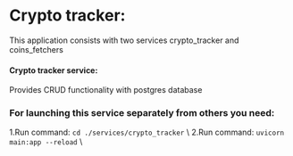# Crypto tracker:
  This application consists with two services crypto_tracker and coins_fetchers

#### Crypto tracker service: 
  Provides CRUD functionality with postgres database

### For launching this service separately from others you need:
  1.Run command: `cd ./services/crypto_tracker` \ 
  2.Run command: `uvicorn main:app --reload` \
  
